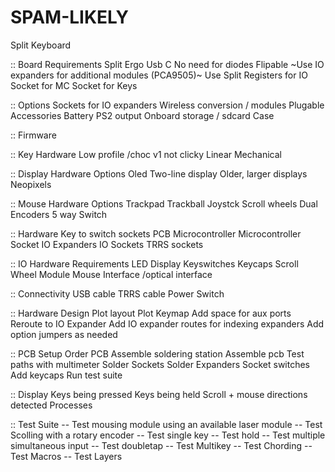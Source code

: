 # SPAM-LIKELY
Split Keyboard


:: Board Requirements
Split
Ergo
Usb C
No need for diodes
Flipable
~Use IO expanders for additional modules  (PCA9505)~
Use Split Registers for IO
Socket for MC
Socket for Keys

:: Options
Sockets for IO expanders
Wireless conversion / modules
Plugable Accessories
Battery
PS2 output
Onboard storage / sdcard
Case

:: Firmware


:: Key Hardware
Low profile /choc v1 not clicky
Linear
Mechanical

:: Display Hardware Options
Oled
Two-line display
Older, larger displays
Neopixels

:: Mouse Hardware Options
Trackpad
Trackball
Joystck
Scroll wheels
Dual Encoders
5 way Switch

:: Hardware
Key to switch sockets
PCB
Microcontroller
Microcontroller Socket
IO Expanders
IO Sockets
TRRS sockets

:: IO Hardware Requirements
LED
Display
Keyswitches
Keycaps
Scroll Wheel Module
Mouse Interface /optical interface

:: Connectivity
USB cable
TRRS cable
Power Switch

:: Hardware Design
Plot layout
Plot Keymap
Add space for aux ports
Reroute to IO Expander
Add IO expander routes for indexing expanders
Add option jumpers as needed

:: PCB Setup
Order PCB
Assemble soldering station
Assemble pcb
Test paths with multimeter
Solder Sockets
Solder Expanders
Socket switches
Add keycaps
Run test suite
 
:: Display
Keys being pressed
Keys being held
Scroll + mouse directions detected
Processes

:: Test Suite
-- Test mousing module using an available laser module
-- Test Scolling with a rotary encoder
-- Test single key
-- Test hold
-- Test multiple simultaneous input
-- Test doubletap
-- Test Multikey
-- Test Chording
-- Test Macros
-- Test Layers
